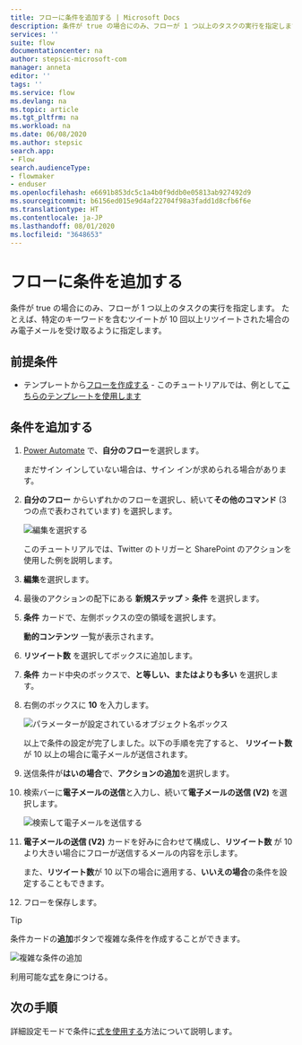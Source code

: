 ```yaml
---
title: フローに条件を追加する | Microsoft Docs
description: 条件が true の場合にのみ、フローが 1 つ以上のタスクの実行を指定します。
services: ''
suite: flow
documentationcenter: na
author: stepsic-microsoft-com
manager: anneta
editor: ''
tags: ''
ms.service: flow
ms.devlang: na
ms.topic: article
ms.tgt_pltfrm: na
ms.workload: na
ms.date: 06/08/2020
ms.author: stepsic
search.app:
- Flow
search.audienceType:
- flowmaker
- enduser
ms.openlocfilehash: e6691b853dc5c1a4b0f9ddb0e05813ab927492d9
ms.sourcegitcommit: b6156ed015e9d4af22704f98a3fadd1d8cfb6f6e
ms.translationtype: HT
ms.contentlocale: ja-JP
ms.lasthandoff: 08/01/2020
ms.locfileid: "3648653"
---
```

# <a name="add-a-condition-to-a-flow"></a>フローに条件を追加する


条件が true の場合にのみ、フローが 1 つ以上のタスクの実行を指定します。 たとえば、特定のキーワードを含むツイートが 10 回以上リツイートされた場合のみ電子メールを受け取るように指定します。

## <a name="prerequisites"></a>前提条件

* テンプレートから[フローを作成する](get-started-logic-template.md) - このチュートリアルでは、例として[こちらのテンプレートを使用します](https://flow.microsoft.com/galleries/public/templates/e78571e5c70e4806a18eeacba5a897c8/)

## <a name="add-a-condition"></a>条件を追加する

1. [Power Automate](https://flow.microsoft.com) で、**自分のフロー**を選択します。

    まだサイン インしていない場合は、サイン インが求められる場合があります。

1. **自分のフロー** からいずれかのフローを選択し、続いて**その他のコマンド** (3 つの点で表わされています) を選択します。

   ![編集を選択する](./media/add-condition/select-edit.png)

    このチュートリアルでは、Twitter のトリガーと SharePoint のアクションを使用した例を説明します。

1. **編集**を選択します。

1. 最後のアクションの配下にある **新規ステップ** > **条件** を選択します。

1. **条件** カードで、左側ボックスの空の領域を選択します。

    **動的コンテンツ** 一覧が表示されます。

1. **リツイート数** を選択してボックスに追加します。

1. **条件** カード中央のボックスで、**と等しい、またはよりも多い** を選択します。

1. 右側のボックスに **10** を入力します。

    ![パラメーターが設定されているオブジェクト名ボックス](./media/add-condition/specify-condition.png)

    以上で条件の設定が完了しました。以下の手順を完了すると、 **リツイート数**が 10 以上の場合に電子メールが送信されます。

1. 送信条件が**はいの場合**で、**アクションの追加**を選択します。 
1. 検索バーに**電子メールの送信**と入力し、続いて**電子メールの送信 (V2)** を選択します。

   ![検索して電子メールを送信する](./media/add-condition/if-yes-condition.png)

1. **電子メールの送信 (V2)** カードを好みに合わせて構成し、**リツイート数** が 10 より大きい場合にフローが送信するメールの内容を示します。

   また、**リツイート数**が 10 以下の場合に適用する、**いいえの場合**の条件を設定することもできます。

1. フローを保存します。

>[!TIP]
>条件カードの**追加**ボタンで複雑な条件を作成することができます。

![複雑な条件の追加](./media/add-condition/add-complex-condition.png)

利用可能な[式](https://msdn.microsoft.com/library/azure/mt643789.aspx)を身につける。

## <a name="next-steps"></a>次の手順

詳細設定モードで条件に[式を使用する](use-expressions-in-conditions.md)方法について説明します。
